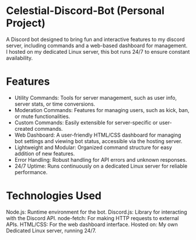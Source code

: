 # Celestial-Discord-Bot (Personal Project)
A Discord bot designed to bring fun and interactive features to my discord server, including commands and a web-based dashboard for management. I hosted on my dedicated Linux server, this bot runs 24/7 to ensure constant availability.

# Features
- Utility Commands: Tools for server management, such as user info, server stats, or time conversions.
- Moderation Commands: Features for managing users, such as kick, ban, or mute functionalities.
- Custom Commands: Easily extensible for server-specific or user-created commands.
- Web Dashboard: A user-friendly HTML/CSS dashboard for managing bot settings and viewing bot status, accessible via the hosting server.
- Lightweight and Modular: Organized command structure for easy addition of new features.
- Error Handling: Robust handling for API errors and unknown responses.
- 24/7 Uptime: Runs continuously on a dedicated Linux server for reliable performance.

# Technologies Used
Node.js: Runtime environment for the bot.
Discord.js: Library for interacting with the Discord API.
node-fetch: For making HTTP requests to external APIs.
HTML/CSS: For the web dashboard interface.
Hosted on: My own Dedicated Linux server, running 24/7.
